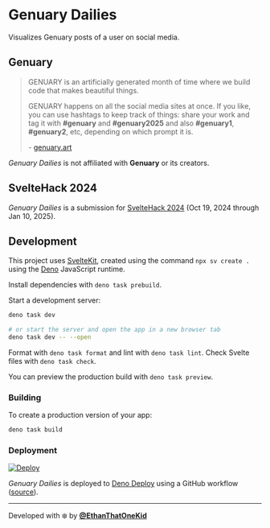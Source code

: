 # Genuary Dailies

Visualizes Genuary posts of a user on social media.

## Genuary

> GENUARY is an artificially generated month of time where we build code that
> makes beautiful things.
>
> GENUARY happens on all the social media sites at once. If you like, you can
> use hashtags to keep track of things: share your work and tag it with
> **#genuary** and **#genuary2025** and also **#genuary1**, **#genuary2**, etc,
> depending on which prompt it is.
>
> \- [genuary.art](https://genuary.art)

_Genuary Dailies_ is not affiliated with **Genuary** or its creators.

## SvelteHack 2024

_Genuary Dailies_ is a submission for
[SvelteHack 2024](https://hack.sveltesociety.dev/2024) (Oct 19, 2024 through Jan
10, 2025).

## Development

This project uses [SvelteKit](https://svelte.dev/docs/kit/introduction), created
using the command `npx sv create .` using the [Deno](https://deno.com/)
JavaScript runtime.

Install dependencies with `deno task prebuild`.

Start a development server:

```bash
deno task dev

# or start the server and open the app in a new browser tab
deno task dev -- --open
```

Format with `deno task format` and lint with `deno task lint`. Check Svelte
files with `deno task check`.

You can preview the production build with `deno task preview`.

### Building

To create a production version of your app:

```bash
deno task build
```

### Deployment

[![Deploy](https://github.com/EthanThatOneKid/genuary-dailies/actions/workflows/deploy.yaml/badge.svg)](https://github.com/EthanThatOneKid/genuary-dailies/actions/workflows/deploy.yaml)

_Genuary Dailies_ is deployed to [Deno Deploy](https://deno.com/deploy) using a
GitHub workflow ([source](.github/workflows/deploy.yaml)).

---

Developed with ❄️ by [**@EthanThatOneKid**](https://github.com/EthanThatOneKid)
